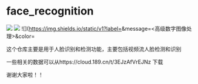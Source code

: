# face_recognition

![](https://img.shields.io/badge/Face-Recognition-yellowgreen.svg?style=flat&logo=appveyor)
![](https://img.shields.io/badge/LOVE-ZC-red.svg?style=flat&logo=appveyor)
![](https://img.shields.io/static/v1?label=<LABEL>&message=<高级数字图像处理>&color=<green>

这个仓库主要是用于人脸识别和检测功能，主要包括视频流人脸检测和识别

一些相关的数据可以从https://cloud.189.cn/t/3EJzAfVrEJNz 下载

谢谢大家啦！！
